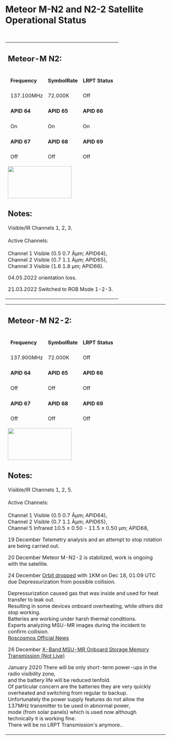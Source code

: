 <body>
<h1><h1>Meteor M-N2 and N2-2 Satellite Operational Status</h1> </h1>
</p>
<br>
</p>
<p>
</p>
</div>
</p><table class="wxstatus"><tbody><tr><td>
        <h2>Meteor-M N2:</h2>
        <table class="wxpidlist">
        <thead>
                <tr>
                        <td><h4>Frequency</h4></td>
                        <td><h4>SymbolRate</h4></td>
                        <td><h4>LRPT Status</h4></td>
                </tr>
                <tr>
                        <td>137.100MHz</td>
                        <td>72.000K</td>
                        <td>Off</td>
                </tr>
                 <tr>
                        <td><h4>APID 64</h4></td>
                        <td><h4>APID 65</h4></td>
                        <td><h4>APID 66</h4></td>
                </tr>
                <tr>
                        <td>On</td>
                        <td>On</td>
                        <td>On</td>
                </tr>
                <tr>
                        <td><h4>APID 67</h4></td>
                        <td><h4>APID 68</h4></td>
                        <td><h4>APID 69</h4></td>
                </tr>
                <tr>
                        <td>Off</td>
                        <td>Off</td>
                        <td>Off</td>
                </tr>
        </thead>
        </table>
<p>
<a href="http://www.n2yo.com/satellite/?s=40069" target="_blank">
  <img src="http://www.heavens-above.com/orbitdisplay.aspx?icon=default&width=200&height=100&mode=M&satid=40069" align="center" width="200" height="100" border="0"/></a>
<h2>Notes:</h2>
<p>
Visible/IR Channels 1, 2, 3.<br>
<br>
Active Channels:<br>
<br>
Channel 1 Visible  (0.5 0.7 Âµm; APID64),<br>
Channel 2 Visible  (0.7 1.1 Âµm; APID65),<br>
Channel 3 Visible  (1.6 1.8 µm; APID66).<br>
</p>
<p>
04.05.2022 orientation loss.
</p>
<p>
21.03.2022 Switched to RGB Mode 1-2-3.
</p>
</tbody>
</table>
</td>
<p />
</p><table class="wxstatus"><tbody><tr><td>
        <h2>Meteor-M N2-2:</h2>
        <table class="wxpidlist">
        <thead>
                <tr>
                        <td><h4>Frequency</h4></td>
                        <td><h4>SymbolRate</h4></td>
                        <td><h4>LRPT Status</h4></td>
                </tr>
                <tr>
                        <td>137.900MHz</td>
                        <td>72.000K</td>
                        <td>Off</td>
                </tr>
                 <tr>
                        <td><h4>APID 64</h4></td>
                        <td><h4>APID 65</h4></td>
                        <td><h4>APID 66</h4></td>
                </tr>
                <tr>
                        <td>Off</td>
                        <td>Off</td>
                        <td>Off</td>
                </tr>
                <tr>
                        <td><h4>APID 67</h4></td>
                        <td><h4>APID 68</h4></td>
                        <td><h4>APID 69</h4></td>
                </tr>
                <tr>
                        <td>Off</td>
                        <td>Off</td>
                        <td>Off</td>
                </tr>
        </thead>
        </table>
<p>
<a href="http://www.n2yo.com/satellite/?s=44387" target="_blank">
  <img src="http://www.heavens-above.com/orbitdisplay.aspx?icon=default&width=200&height=100&mode=M&satid=44387" align="center" width="200" height="100" border="0"/></a>
<h2>Notes:</h2>
<p>
Visible/IR Channels 1, 2, 5.<br>
<br>
Active Channels:<br>
<br>
Channel 1 Visible  (0.5 0.7 &Acirc;&micro;m; APID64),<br>
Channel 2 Visible  (0.7 1.1 &Acirc;&micro;m; APID65),<br>
Channel 5 Infrared 10.5 &plusmn; 0.50 - 11.5 &plusmn; 0.50 &micro;m; APID68,<br>
<p>
19 December Telemetry analysis and an attempt to stop rotation are being carried out.
<p>
20 December Meteor M-N2-2 is stabilized, work is ongoing with the satellite. 
</p>
24 December <a href="https://www.calsky.com/observer/satorbit.cgi?file=44387.png&lang=en" target="_blank">Orbit dropped</a> with 1KM on Dec 18, 01:09 UTC due Depressurization from possible collision.<br>
</p>
Depressurization caused gas that was inside and used for heat transfer to leak out.<br>
Resulting in some devices onboard overheating, while others did stop working.<br>
Batteries are working under harsh thermal conditions.<br>
Experts analyzing MSU-MR images during the incident to confirm collision.<br>
<a href="https://translate.google.com/translate?sl=ru&tl=en&u=https%3A%2F%2Fwww.roscosmos.ru%2F27891%2F" target="_blank">Roscosmos Official News</a>
</p>
26 December <a href="https://twitter.com/MeteoOleg/status/1210180915521114114" target="_blank">X-Band MSU-MR Onboard Storage Memory Transmission (Not Live)</a>
</p>
January 2020 There will be only short-term power-ups in the radio visibility zone,<br>
and the battery life will be reduced tenfold.<br>
Of particular concern are the batteries they are very quickly overheated and switching from regular to backup.<br>
Unfortunately the power supply features do not allow the 137MHz transmitter to be used in abnormal power,<br>
mode (from solar panels) which is used now although technically it is working fine.<br>
There will be no LRPT Transmission's anymore..<br>  
</p>
</td></tr></tbody></table>
      </table>
      </td>
        </div>
</html>
